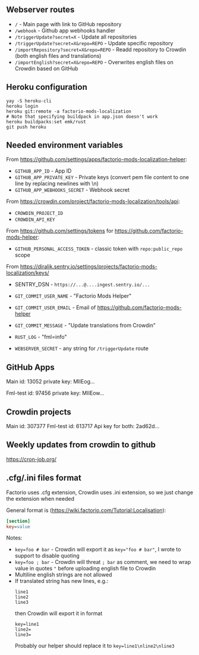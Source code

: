 ## Webserver routes
* `/` - Main page with link to GitHub repository
* `/webhook` - Github app webhooks handler
* `/triggerUpdate?secret=X` - Update all repositories
* `/triggerUpdate?secret=X&repo=REPO` - Update specific repository
* `/importRepository?secret=X&repo=REPO` - Readd repository to Crowdin (both english files and translations)
* `/importEnglish?secret=X&repo=REPO` - Overwrites english files on Crowdin based on GitHub


## Heroku configuration
```
yay -S heroku-cli
heroku login
heroku git:remote -a factorio-mods-localization
# Note that specifying buildpack in app.json doesn't work
heroku buildpacks:set emk/rust
git push heroku
```


## Needed environment variables
From https://github.com/settings/apps/factorio-mods-localization-helper:
* `GITHUB_APP_ID` - App ID
* `GITHUB_APP_PRIVATE_KEY` - Private keys (convert pem file content to one line by replacing newlines with \n)
* `GITHUB_APP_WEBHOOKS_SECRET` - Webhook secret

From https://crowdin.com/project/factorio-mods-localization/tools/api:
* `CROWDIN_PROJECT_ID`
* `CROWDIN_API_KEY`

From https://github.com/settings/tokens for https://github.com/factorio-mods-helper:
* `GITHUB_PERSONAL_ACCESS_TOKEN` - classic token with `repo:public_repo` scope

From https://diralik.sentry.io/settings/projects/factorio-mods-localization/keys/
* SENTRY_DSN - `https://...@....ingest.sentry.io/...`

* `GIT_COMMIT_USER_NAME` - "Factorio Mods Helper"
* `GIT_COMMIT_USER_EMAIL` - Email of https://github.com/factorio-mods-helper
* `GIT_COMMIT_MESSAGE` - "Update translations from Crowdin"

* `RUST_LOG` - "fml=info"
* `WEBSERVER_SECRET` - any string for `/triggerUpdate` route


## GitHub Apps
Main
id: 13052
private key: MIIEog...

Fml-test
id: 97456
private key: MIIEow...

## Crowdin projects
Main id: 307377
Fml-test id: 613717
Api key for both: 2ad62d...


## Weekly updates from crowdin to github
https://cron-job.org/


## .cfg/.ini files format
Factorio uses .cfg extension, Crowdin uses .ini extension, so we just change the extension when needed

General format is (https://wiki.factorio.com/Tutorial:Localisation):
```ini
[section]
key=value
```

Notes:
* `key=foo # bar` - Crowdin will export it as `key="foo # bar"`, I wrote to support to disable quoting 
* `key=foo ; bar` - Crowdin will threat `; bar` as comment, we need to wrap value in quotes `"` before uploading english file to Crowdin
* Multiline english strings are not allowed
* If translated string has new lines, e.g.:
  ```
  line1
  line2
  line3
  ```
  then Crowdin will export it in format
  ```
  key=line1
  line2=
  line3=
  ```
  Probably our helper should replace it to `key=line1\nline2\nline3`
